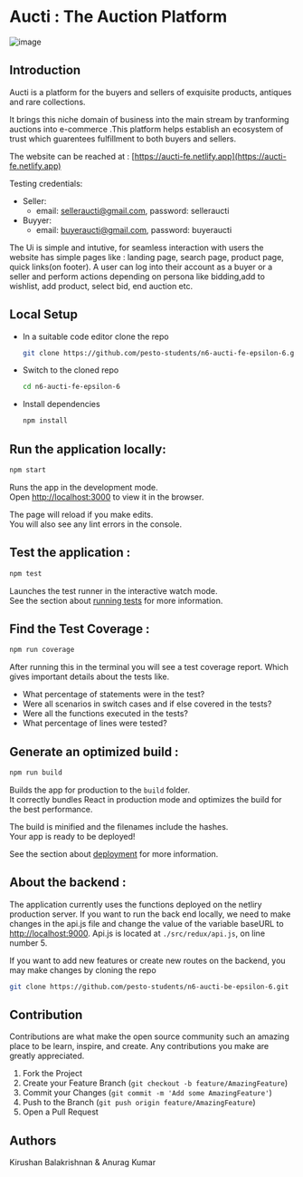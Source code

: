 # Aucti : The Auction Platform

![image](https://user-images.githubusercontent.com/25719595/133609115-79e8d341-5e4c-4e01-9018-ecc02f46d838.png)

## Introduction

Aucti is a platform for the buyers and sellers of exquisite products, antiques and rare collections.

It brings this niche domain of business into the main stream by tranforming auctions into e-commerce .This platform helps establish an ecosystem of trust which guarentees fulfillment to both buyers and sellers.

The website can be reached at :  [https://aucti-fe.netlify.app](https://aucti-fe.netlify.app)

Testing credentials:
- Seller: 
  - email: selleraucti@gmail.com, password: selleraucti
- Buyyer: 
  - email: buyeraucti@gmail.com, password: buyeraucti
    
The Ui is simple and intutive, for seamless interaction with users the website has simple pages like : landing page, search page, product page, quick links(on footer). A user can log into their account as a buyer or a seller and perform actions depending on persona like bidding,add to wishlist, add product, select bid, end auction etc.

## Local Setup

- In a suitable code editor clone the repo
  ```sh 
  git clone https://github.com/pesto-students/n6-aucti-fe-epsilon-6.git 
  ```

- Switch to the cloned repo  
  ```sh 
  cd n6-aucti-fe-epsilon-6
  ```

- Install dependencies
  ```sh
  npm install 
  ```

## Run the application locally:

```sh 
npm start 
```

Runs the app in the development mode.\
Open [http://localhost:3000](http://localhost:3000) to view it in the browser.

The page will reload if you make edits.\
You will also see any lint errors in the console.

## Test the application :

```sh 
npm test 
```

Launches the test runner in the interactive watch mode.\
See the section about [running tests](https://facebook.github.io/create-react-app/docs/running-tests) for more information.

## Find the Test Coverage :

```sh
npm run coverage 
```

After running this in the terminal you will see a test coverage report. Which gives important details about the tests like.

- What percentage of statements were in the test?
- Were all scenarios in switch cases and if else covered in the tests?
- Were all the functions executed in the tests?
- What percentage of lines were tested?

## Generate an optimized build :

```sh
npm run build 
```

Builds the app for production to the `build` folder.\
It correctly bundles React in production mode and optimizes the build for the best performance.

The build is minified and the filenames include the hashes.\
Your app is ready to be deployed!

See the section about [deployment](https://facebook.github.io/create-react-app/docs/deployment) for more information.

## About the backend :

The application currently uses the functions deployed on the netliry production server. If you want to run the back end locally, we need to make changes in the api.js file and change the value of the variable baseURL to [http://localhost:9000](http://localhost:9000). Api.js is located at ```./src/redux/api.js```, on line number 5.  

If you want to add new features or create new routes on the backend, you may make changes by cloning the repo 
```sh
git clone https://github.com/pesto-students/n6-aucti-be-epsilon-6.git 
```

## Contribution
Contributions are what make the open source community such an amazing place to be learn, inspire, and create. Any contributions you make are greatly appreciated.

1. Fork the Project
2. Create your Feature Branch (```git checkout -b feature/AmazingFeature```)
3. Commit your Changes (```git commit -m 'Add some AmazingFeature'```)
4. Push to the Branch (```git push origin feature/AmazingFeature```)
5. Open a Pull Request

## Authors
Kirushan Balakrishnan & Anurag Kumar
